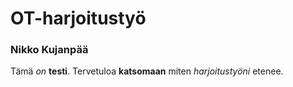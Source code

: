 # OT-harjoitustyö
### Nikko Kujanpää

Tämä _on_ **testi**. Tervetuloa **katsomaan** miten _harjoitustyöni_ etenee.
